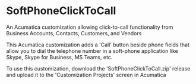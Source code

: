 # SoftPhoneClickToCall
An Acumatica customization allowing click-to-call functionality from Business Accounts, Contacts, Customers, and Vendors

This Acumatica customization adds a 'Call' button beside phone fields that allow you to dial the telephone number in a soft-phone application like Skype, Skype for Business, MS Teams, etc.

To use this customization, download the 'SoftPhoneClickToCall.zip' release and upload it to the 'Customization Projects' screen in Acumatica
